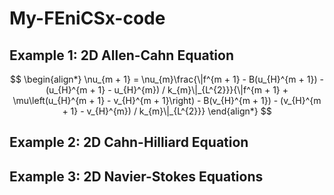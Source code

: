 # My-FEniCSx-code

## Example 1: 2D Allen-Cahn Equation

$$
\begin{align*}
\nu_{m + 1} = \nu_{m}\frac{\|f^{m + 1} - B(u_{H}^{m + 1}) - (u_{H}^{m + 1} - u_{H}^{m}) / k_{m}\|_{L^{2}}}{\|f^{m + 1} + \mu\left(u_{H}^{m + 1} - v_{H}^{m + 1}\right) - B(v_{H}^{m + 1}) - (v_{H}^{m + 1} - v_{H}^{m}) / k_{m}\|_{L^{2}}}
\end{align*}
$$

## Example 2: 2D Cahn-Hilliard Equation

## Example 3: 2D Navier-Stokes Equations

